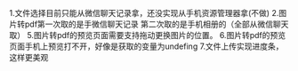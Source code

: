 1.文件选择目前只能从微信聊天记录拿，还没实现从手机资源管理器拿(不做)
2.图片转pdf第一次取的是手微信聊天记录 第二次取的是手机相册的（全部从微信聊天取）
5.图片转pdf的预览页面需要支持拖动更换图片的位置。
6.图片转pdf的预览页面手机上预览打不开，好像是获取的变量为undefing
7.文件上传实现进度条，这样更美观